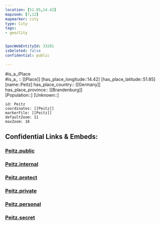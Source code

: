 ```yaml
---
location: [51.85,14.42] 
mapzoom: [7,12] 
mapmarker: city 
type: City
tags:
- geo/City


SpocWebEntityId: 33281
isDeleted: false
confidential: public

---
```

#is_a_/Place  
#is_a_ :: [[Place]] 
[has_place_longitude::14.42] 
[has_place_latitude::51.85] 
[name::Peitz] 
has_place_country:: [[Germany]]  
has_place_province:: [[Brandenburg]]  
[Population::] 
[Unknown::] 


```leaflet
id: Peitz
coordinates: [[Peitz]] 
markerFile: [[Peitz]] 
defaultZoom: 11 
maxZoom: 18
```


## Confidential Links & Embeds: 

### [Peitz.public](/_public/\Earth\Continent\Europe\Europe~Central\Germany\Germany~East\Brandenburg\counties~Brandenburg\Spree-Neiße\cities~Spree-NeißePeitz.public.md) 

### [Peitz.internal](/_internal/\Earth\Continent\Europe\Europe~Central\Germany\Germany~East\Brandenburg\counties~Brandenburg\Spree-Neiße\cities~Spree-NeißePeitz.internal.md) 

### [Peitz.protect](/_protect/\Earth\Continent\Europe\Europe~Central\Germany\Germany~East\Brandenburg\counties~Brandenburg\Spree-Neiße\cities~Spree-NeißePeitz.protect.md) 

### [Peitz.private](/_private/\Earth\Continent\Europe\Europe~Central\Germany\Germany~East\Brandenburg\counties~Brandenburg\Spree-Neiße\cities~Spree-NeißePeitz.private.md) 

### [Peitz.personal](/_personal/\Earth\Continent\Europe\Europe~Central\Germany\Germany~East\Brandenburg\counties~Brandenburg\Spree-Neiße\cities~Spree-NeißePeitz.personal.md) 

### [Peitz.secret](/_secret/\Earth\Continent\Europe\Europe~Central\Germany\Germany~East\Brandenburg\counties~Brandenburg\Spree-Neiße\cities~Spree-NeißePeitz.secret.md)

